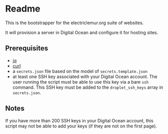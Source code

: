 # Readme

This is the bootstrapper for the electriclemur.org suite of websites. 

It will provision a server in Digital Ocean and configure it for hosting sites. 

## Prerequisites 

- [jq](https://stedolan.github.io/jq/)
- [curl](https://curl.se/)
- a `secrets.json` file based on the model of `secrets.template.json`
- at least one SSH key associated with your Digital Ocean account. The user running the script must be able to use this key via a bare `ssh` command. This SSH key must be added to the `droplet_ssh_keys` array in `secrets.json`.

## Notes

If you have more than 200 SSH keys in your Digital Ocean account, this script may not be able to add your keys (if they are not on the first page).